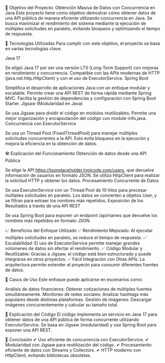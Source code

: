 📌 Objetivo del Proyecto: Obtención Masiva de Datos con Concurrencia en Java
Este proyecto tiene como objetivo demostrar cómo obtener datos de una API pública de manera eficiente utilizando concurrencia en Java. 
Se busca maximizar el rendimiento del sistema mediante la ejecución de múltiples solicitudes en paralelo, evitando bloqueos y optimizando el tiempo de respuesta.

🚀 Tecnologías Utilizadas
Para cumplir con este objetivo, el proyecto se basa en varias tecnologías clave:

Java 17

Se eligió Java 17 por ser una versión LTS (Long-Term Support) con mejoras en rendimiento y concurrencia.
Compatible con las APIs modernas de HTTP (java.net.http.HttpClient) y con el uso de ExecutorService.
Spring Boot

Simplifica el desarrollo de aplicaciones Java con un enfoque modular y escalable.
Permite crear una API REST de forma rápida mediante Spring MVC.
Facilita la gestión de dependencias y configuración con Spring Boot Starter.
Jigsaw (Modularidad en Java)

Se usa Jigsaw para dividir el código en módulos reutilizables.
Permite una mejor organización y encapsulación del código con module-info.java.
Concurrencia con ExecutorService

Se usa un Thread Pool (FixedThreadPool) para manejar múltiples solicitudes concurrentes a la API.
Esto evita bloqueos en la ejecución y mejora la eficiencia en la obtención de datos.

🛠 Explicación del Funcionamiento
Obtención de datos desde una API Pública

Se elige la API https://jsonplaceholder.typicode.com/users, que devuelve información de usuarios en formato JSON.
Se utiliza HttpClient para realizar la solicitud HTTP y obtener los datos.
Procesamiento Concurrente de Datos

Se usa ExecutorService con un Thread Pool de 10 hilos para procesar múltiples solicitudes en paralelo.
Los datos se convierten a objetos User, y se filtran para extraer los nombres más repetidos.
Exposición de los Resultados a través de una API REST

Se usa Spring Boot para exponer un endpoint /api/names que devuelve los nombres más repetidos en formato JSON.


📈 Beneficios del Enfoque Utilizado
✅ Rendimiento Mejorado: Al ejecutar múltiples solicitudes en paralelo, se reduce el tiempo de respuesta.
✅ Escalabilidad: El uso de ExecutorService permite manejar grandes volúmenes de datos sin afectar el rendimiento.
✅ Código Modular y Reutilizable: Gracias a Jigsaw, el código está bien estructurado y puede integrarse en otros proyectos.
✅ Fácil Integración con Otras APIs: La arquitectura permite extender el proyecto para consumir diferentes fuentes de datos.

🎯 Casos de Uso
Este enfoque puede aplicarse en escenarios como:

Análisis de datos financieros: Obtener cotizaciones de múltiples fuentes simultáneamente.
Monitoreo de redes sociales: Analizar hashtags más populares desde distintas plataformas.
Gestión de imágenes: Descargar imágenes concurrentemente y calcular su tamaño total.

📌 Explicación del Código
El código implementa un servicio en Java 17 para obtener datos de una API pública de forma concurrente utilizando ExecutorService. Se basa en Jigsaw (modularidad) y usa Spring Boot para exponer una API REST.

🎯 Conclusión
✔ Uso eficiente de concurrencia con ExecutorService.
✔ Modularidad con Jigsaw para reutilización del código.
✔ Procesamiento eficiente de datos con Streams y Collectors.
✔ HTTP moderno con HttpClient, evitando bibliotecas obsoletas.
